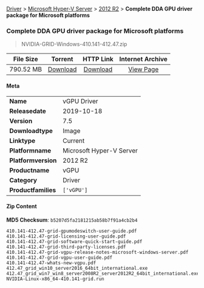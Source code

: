 
[Driver](/README.md)  >  [Microsoft Hyper-V Server](/index/Driver/Microsoft_Hyper-V_Server.md)  >  [2012 R2](/index/Driver/Microsoft_Hyper-V_Server/2012_R2.md)  >  **Complete DDA GPU driver package for Microsoft platforms**


###    Complete DDA GPU driver package for Microsoft platforms

> NVIDIA-GRID-Windows-410.141-412.47.zip   


| **File Size** | **Torrent**  | **HTTP Link** | **Internet Archive** |
|:-------------:|:------------:|:-------------:|:--------------------:|
| 790.52 MB |  [Download](https://archive.org/download/nvgpu_NVIDIA-GRID-Windows-410.141-412.47.zip_cgiakosw/nvgpu_NVIDIA-GRID-Windows-410.141-412.47.zip_cgiakosw_archive.torrent)       | [Download](https://archive.org/compress/nvgpu_NVIDIA-GRID-Windows-410.141-412.47.zip_cgiakosw) | [View Page](https://archive.org/details/nvgpu_NVIDIA-GRID-Windows-410.141-412.47.zip_cgiakosw)       |

#### Meta

<table>
<tr><td><strong>Name</strong></td><td>vGPU Driver</td></tr>
<tr><td><strong>Releasedate</strong></td><td>2019-10-18</td></tr>
<tr><td><strong>Version</strong></td><td>7.5</td></tr>
<tr><td><strong>Downloadtype</strong></td><td>Image</td></tr>
<tr><td><strong>Linktype</strong></td><td>Current</td></tr>
<tr><td><strong>Platformname</strong></td><td>Microsoft Hyper-V Server</td></tr>
<tr><td><strong>Platformversion</strong></td><td>2012 R2</td></tr>
<tr><td><strong>Productname</strong></td><td>vGPU</td></tr>
<tr><td><strong>Category</strong></td><td>Driver</td></tr>
<tr><td><strong>Productfamilies</strong></td><td><code>['vGPU']</code></td></tr>
</table>

#### Zip Content

**MD5 Checksum**: `b5207d5fa2181215ab58b7f91a4cb2b4`

```text
410.141-412.47-grid-gpumodeswitch-user-guide.pdf
410.141-412.47-grid-licensing-user-guide.pdf
410.141-412.47-grid-software-quick-start-guide.pdf
410.141-412.47-grid-third-party-licenses.pdf
410.141-412.47-grid-vgpu-release-notes-microsoft-windows-server.pdf
410.141-412.47-grid-vgpu-user-guide.pdf
410.141-412.47-whats-new-vgpu.pdf
412.47_grid_win10_server2016_64bit_international.exe
412.47_grid_win7_win8_server2008R2_server2012R2_64bit_international.exe
NVIDIA-Linux-x86_64-410.141-grid.run
```